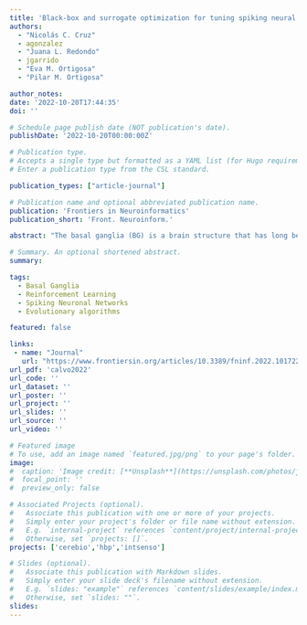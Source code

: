 ```yaml
---
title: 'Black-box and surrogate optimization for tuning spiking neural models of striatum plasticity'
authors:
  - "Nicolás C. Cruz"
  - agonzalez
  - "Juana L. Redondo"
  - jgarrido
  - "Eva M. Ortigosa"
  - "Pilar M. Ortigosa"

author_notes:
date: '2022-10-20T17:44:35'
doi: ''

# Schedule page publish date (NOT publication's date).
publishDate: '2022-10-20T00:00:00Z'

# Publication type.
# Accepts a single type but formatted as a YAML list (for Hugo requirements).
# Enter a publication type from the CSL standard.

publication_types: ["article-journal"]

# Publication name and optional abbreviated publication name.
publication: 'Frontiers in Neuroinformatics'
publication_short: 'Front. Neuroinform.'

abstract: "The basal ganglia (BG) is a brain structure that has long been proposed to play an essential role in action selection, and theoretical models of spiking neurons have tried to explain how the BG solves this problem. A recently proposed functional and biologically inspired network model of the striatum (an important nucleus of the BG) is based on spike-timing-dependent eligibility (STDE) and captured important experimental features of this nucleus. The model can recognize complex input patterns and consistently choose rewarded actions to respond to such sensory inputs. However, model tuning is challenging due to two main reasons. The first is the expert knowledge required, resulting in tedious and potentially biased trial-and-error procedures. The second is the computational cost of assessing model configurations (approximately 1.78 h per evaluation). This study addresses the model tuning problem through numerical optimization. Considering the cost of assessing solutions, the selected methods stand out due to their low requirements for solution evaluations and compatibility with high-performance computing. They are the SurrogateOpt solver of Matlab and the RBFOpt library, both based on radial basis function approximations, and DIRECT-GL, an enhanced version of the widespread black-box optimizer DIRECT. Besides, a parallel random search serves as a baseline reference of the outcome of opting for sophisticated methods. SurrogateOpt turns out to be the best option for tuning this kind of model. It outperforms, on average, the quality of the configuration found by an expert and works significantly faster and autonomously. RBFOpt and the random search share the second position, but their average results are below the option found by hand. Finally, DIRECT-GL follows this line becoming the worst-performing method."

# Summary. An optional shortened abstract.
summary:

tags:
  - Basal Ganglia
  - Reinforcement Learning
  - Spiking Neuronal Networks
  - Evolutionary algorithms

featured: false

links:
 - name: "Journal"
   url: "https://www.frontiersin.org/articles/10.3389/fninf.2022.1017222/full"
url_pdf: 'calvo2022'
url_code: ''
url_dataset: ''
url_poster: ''
url_project: ''
url_slides: ''
url_source: ''
url_video: ''

# Featured image
# To use, add an image named `featured.jpg/png` to your page's folder.
image:
#  caption: 'Image credit: [**Unsplash**](https://unsplash.com/photos/jdD8gXaTZsc)'
#  focal_point: ''
#  preview_only: false

# Associated Projects (optional).
#   Associate this publication with one or more of your projects.
#   Simply enter your project's folder or file name without extension.
#   E.g. `internal-project` references `content/project/internal-project/index.md`.
#   Otherwise, set `projects: []`.
projects: ['cerebio','hbp','intsenso']

# Slides (optional).
#   Associate this publication with Markdown slides.
#   Simply enter your slide deck's filename without extension.
#   E.g. `slides: "example"` references `content/slides/example/index.md`.
#   Otherwise, set `slides: ""`.
slides:
---
```

